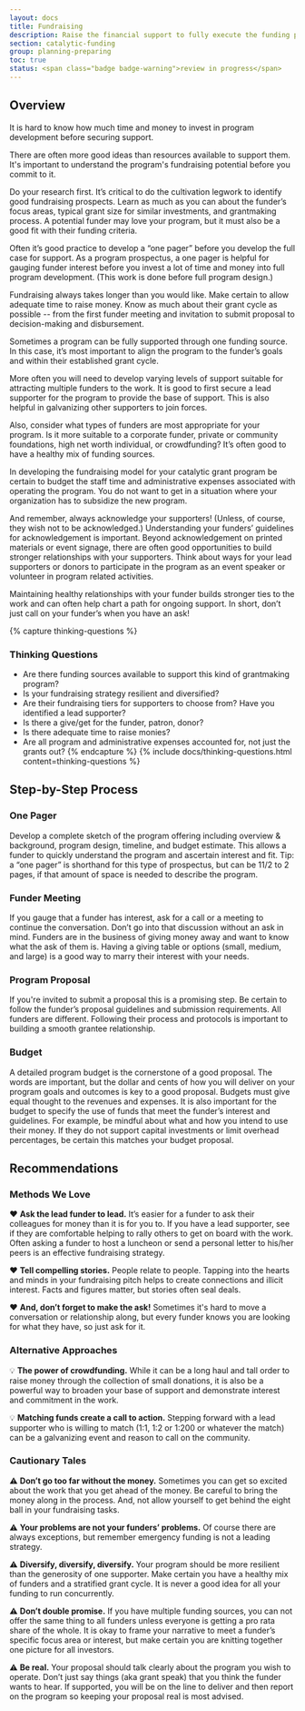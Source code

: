 ```yaml
---
layout: docs
title: Fundraising
description: Raise the financial support to fully execute the funding program and related organizational expenses.
section: catalytic-funding
group: planning-preparing
toc: true
status: <span class="badge badge-warning">review in progress</span>
---
```


## Overview

It is hard to know how much time and money to invest in program development before securing support.

There are often more good ideas than resources available to support them. It's important to understand the program's fundraising potential before you commit to it.

Do your research first. It’s critical to do the cultivation legwork to identify good fundraising prospects. Learn as much as you can about the funder’s focus areas, typical grant size for similar investments, and grantmaking process. A potential funder may love your program, but it must also be a good fit with their funding criteria.

Often it’s good practice to develop a “one pager” before you develop the full case for support. As a program prospectus, a one pager is helpful for gauging funder interest before you invest a lot of time and money into full program development. (This work is done before full program design.)

Fundraising always takes longer than you would like. Make certain to allow adequate time to raise money. Know as much about their grant cycle as possible -- from the first funder meeting and invitation to submit proposal to decision-making and disbursement.

Sometimes a program can be fully supported through one funding source. In this case, it’s most important to align the program to the funder’s goals and within their established grant cycle.

More often you will need to develop varying levels of support suitable for attracting multiple funders to the work. It is good to first secure a lead supporter for the program to provide the base of support. This is also helpful in galvanizing other supporters to join forces.

Also, consider what types of funders are most appropriate for your program. Is it more suitable to a corporate funder, private or community foundations, high net worth individual, or crowdfunding? It’s often good to have a healthy mix of funding sources.

In developing the fundraising model for your catalytic grant program be certain to budget the staff time and administrative expenses associated with operating the program. You do not want to get in a situation where your organization has to subsidize the new program.

And remember, always acknowledge your supporters! (Unless, of course, they wish not to be acknowledged.) Understanding your funders’ guidelines for acknowledgement is important. Beyond acknowledgement on printed materials or event signage, there are often good opportunities to build stronger relationships with your supporters. Think about ways for your lead supporters or donors to participate in the program as an event speaker or volunteer in program related activities.

Maintaining healthy relationships with your funder builds stronger ties to the work and can often help chart a path for ongoing support. In short, don’t just call on your funder’s when you have an ask!

{% capture thinking-questions %}
### Thinking Questions

* Are there funding sources available to support this kind of grantmaking program?
* Is your fundraising strategy resilient and diversified?
* Are their fundraising tiers for supporters to choose from? Have you identified a lead supporter?
* Is there a give/get for the funder, patron, donor?
* Is there adequate time to raise monies?
* Are all program and administrative expenses accounted for, not just the grants out?
{% endcapture %}
{% include docs/thinking-questions.html content=thinking-questions %}

<!--### Getting Started
asdf-->

## Step-by-Step Process

### One Pager

Develop a complete sketch of the program offering including overview & background, program design, timeline, and budget estimate. This allows a funder to quickly understand the program and ascertain interest and fit. Tip: a “one pager” is shorthand for this type of prospectus, but can be 11/2 to 2 pages, if that amount of space is needed to describe the program.

### Funder Meeting

If you gauge that a funder has interest, ask for a call or a meeting to continue the conversation. Don’t go into that discussion without an ask in mind. Funders are in the business of giving money away and want to know what the ask of them is. Having a giving table or options (small, medium, and large) is a good way to marry their interest with your needs.

### Program Proposal

If you're invited to submit a proposal this is a promising step. Be certain to follow the funder’s proposal guidelines and submission requirements. All funders are different. Following their process and protocols is important to building a smooth grantee relationship.

### Budget

A detailed program budget is the cornerstone of a good proposal. The words are important, but the dollar and cents of how you will deliver on your program goals and outcomes is key to a good proposal. Budgets must give equal thought to the revenues and expenses. It is also important for the budget to specify the use of funds that meet the funder’s interest and guidelines. For example, be mindful about what and how you intend to use their money. If they do not support capital investments or limit overhead percentages, be certain this matches your budget proposal.

## Recommendations

### Methods We Love

:heart: **Ask the lead funder to lead.** It’s easier for a funder to ask their colleagues for money than it is for you to. If you have a lead supporter, see if they are comfortable helping to rally others to get on board with the work. Often asking a funder to host a luncheon or send a personal letter to his/her peers is an effective fundraising strategy.

:heart: **Tell compelling stories.** People relate to people. Tapping into the hearts and minds in your fundraising pitch helps to create connections and illicit interest. Facts and figures matter, but stories often seal deals.

:heart: **And, don’t forget to make the ask!** Sometimes it's hard to move a conversation or relationship along, but every funder knows you are looking for what they have, so just ask for it.

### Alternative Approaches

:bulb: **The power of crowdfunding.** While it can be a long haul and tall order to raise money through the collection of small donations, it is also be a powerful way to broaden your base of support and demonstrate interest and commitment in the work.

:bulb: **Matching funds create a call to action.** Stepping forward with a lead supporter who is willing to match (1:1, 1:2 or 1:200 or whatever the match) can be a galvanizing event and reason to call on the community.

### Cautionary Tales

:warning: **Don’t go too far without the money.** Sometimes you can get so excited about the work that you get ahead of the money. Be careful to bring the money along in the process. And, not allow yourself to get behind the eight ball in your fundraising tasks.

:warning: **Your problems are not your funders’ problems.** Of course there are always exceptions, but remember emergency funding is not a leading strategy.

:warning: **Diversify, diversify, diversify.** Your program should be more resilient than the generosity of one supporter. Make certain you have a healthy mix of funders and a stratified grant cycle. It is never a good idea for all your funding to run concurrently.

:warning: **Don’t double promise.** If you have multiple funding sources, you can not offer the same thing to all funders unless everyone is getting a pro rata share of the whole. It is okay to frame your narrative to meet a funder’s specific focus area or interest, but make certain you are knitting together one picture for all investors.

:warning: **Be real.** Your proposal should talk clearly about the program you wish to operate. Don’t just say things (aka grant speak) that you think the funder wants to hear. If supported, you will be on the line to deliver and then report on the program so keeping your proposal real is most advised.
